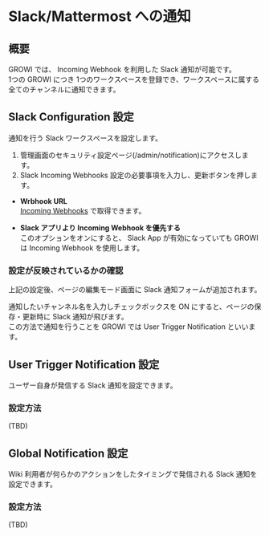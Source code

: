 # Slack/Mattermost への通知

## 概要
GROWI では、 Incoming Webhook を利用した Slack 通知が可能です。  
1つの GROWI につき 1つのワークスペースを登録でき、ワークスペースに属する全てのチャンネルに通知できます。

## Slack Configuration 設定
通知を行う Slack ワークスペースを設定します。

1. 管理画面のセキュリティ設定ページ(/admin/notification)にアクセスします。
2. Slack Incoming Webhooks 設定の必要事項を入力し、更新ボタンを押します。

- **Wrbhook URL**  
[Incoming Webhooks](https://itizawa.slack.com/apps/new/A0F7XDUAZ--incoming-webhook-) で取得できます。

- **Slack アプリより Incoming Webhook を優先する**  
このオプションをオンにすると、 Slack App が有効になっていても GROWI は Incoming Webhook を使用します。

### 設定が反映されているかの確認
上記の設定後、ページの編集モード画面に Slack 通知フォームが追加されます。  

通知したいチャンネル名を入力しチェックボックスを ON にすると、ページの保存・更新時に Slack 通知が飛びます。  
この方法で通知を行うことを GROWI では User Trigger Notification といいます。

## User Trigger Notification 設定
ユーザー自身が発信する Slack 通知を設定できます。

### 設定方法
<!-- TODO-GW-836  -->
(TBD)

## Global Notification 設定
Wiki 利用者が何らかのアクションをしたタイミングで発信される Slack 通知を設定できます。

### 設定方法
<!-- TODO-GW-837  -->
(TBD)
